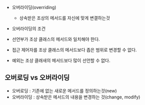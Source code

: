 - 오버라이딩(overriding)
  - 상속받은 조상의 메서드를 자신에 맞게 변결하는것

- 오버라이딩의 조건
 - 선언부가 조상 클래스의 메서드와 일치해야 한다.
 - 접근 제어자를 조상 클래스의 메서드보다 좁은 범위로 변경할 수 없다.
 - 예외는 조상 클래새의 메서드보다 많이 선언할 수 없다.

## 오버로딩 vs 오버라이딩

- 오버로딩 : 기존에 없는 새로운 메서드를 정의하는것(new)
- 오버라이딩 : 상속받은 메서드의 내용을 변경하는 것(change, modify)



